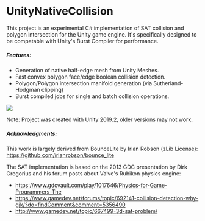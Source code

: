 # UnityNativeCollision #

This project is an experimental C# implementation of SAT collision and polygon intersection for the Unity game engine. It's specifically designed to be compatable with Unity's Burst Compiler for performance. 

##### Features:

* Generation of native half-edge mesh from Unity Meshes.
* Fast convex polygon face/edge boolean collision detection.
* Polygon/Polygon intersection manifold generation (via Sutherland-Hodgman clipping)
* Burst compiled jobs for single and batch collision operations.

<img src="https://i.imgur.com/2r6IAtB.gif" target="_blank" />

Note: Project was created with Unity 2019.2, older versions may not work.


##### Acknowledgments:
This work is largely derived from BounceLite by Irlan Robson (zLib License): 
https://github.com/irlanrobson/bounce_lite 

The SAT implementation is based on the 2013 GDC presentation by Dirk Gregorius and his forum posts about Valve's Rubikon physics engine:
 * https://www.gdcvault.com/play/1017646/Physics-for-Game-Programmers-The
 * https://www.gamedev.net/forums/topic/692141-collision-detection-why-gjk/?do=findComment&comment=5356490 
 * http://www.gamedev.net/topic/667499-3d-sat-problem/ 
